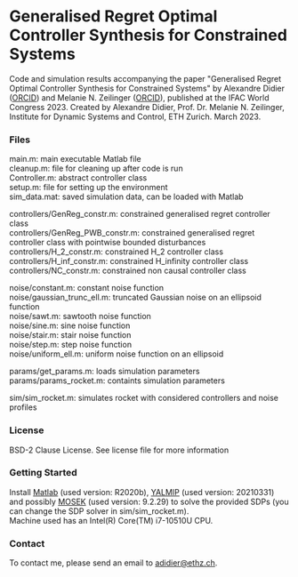 # Generalised Regret Optimal Controller Synthesis for Constrained Systems
Code and simulation results accompanying the paper "Generalised Regret Optimal Controller Synthesis for Constrained Systems" by Alexandre Didier ([ORCID](https://orcid.org/0000-0001-5396-8996)) and Melanie N. Zeilinger ([ORCID](https://orcid.org/0000-0003-4570-7571)), published at the IFAC World Congress 2023. 
Created by Alexandre Didier, Prof. Dr. Melanie N. Zeilinger, Institute for Dynamic Systems and Control, ETH Zurich. March 2023.

### Files
main.m: main executable Matlab file\
cleanup.m: file for cleaning up after code is run\
Controller.m: abstract controller class\
setup.m: file for setting up the environment\
sim_data.mat: saved simulation data, can be loaded with Matlab

controllers/GenReg_constr.m: constrained generalised regret controller class\
controllers/GenReg_PWB_constr.m: constrained generalised regret controller class with pointwise bounded disturbances\
controllers/H_2_constr.m: constrained H_2 controller class\
controllers/H_inf_constr.m: constrained H_infinity controller class\
controllers/NC_constr.m: constrained non causal controller class

noise/constant.m: constant noise function\
noise/gaussian_trunc_ell.m: truncated Gaussian noise on an ellipsoid function\
noise/sawt.m: sawtooth noise function\
noise/sine.m: sine noise function\
noise/stair.m: stair noise function\
noise/step.m: step noise function\
noise/uniform_ell.m: uniform noise function on an ellipsoid

params/get_params.m: loads simulation parameters\
params/params_rocket.m: containts simulation parameters

sim/sim_rocket.m: simulates rocket with considered controllers and noise profiles

### License
BSD-2 Clause License. See license file for more information

### Getting Started
Install [Matlab](https://ch.mathworks.com/products/matlab.html) (used version: R2020b), [YALMIP](https://yalmip.github.io/) (used version: 20210331) and possibly [MOSEK](https://www.mosek.com/) (used version: 9.2.29) to solve the provided SDPs (you can change the SDP solver in sim/sim_rocket.m).\
Machine used has an Intel(R) Core(TM) i7-10510U CPU.

### Contact
To contact me, please send an email to adidier@ethz.ch.
